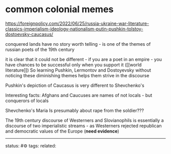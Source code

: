 # common colonial memes
https://foreignpolicy.com/2022/06/25/russia-ukraine-war-literature-classics-imperialism-ideology-nationalism-putin-pushkin-tolstoy-dostoevsky-caucasus/

conquered lands have no story worth telling - is one of the themes of russian poets of the 19th century

it is clear that it could not be different - if you are a poet in an empire - you have chances to be successful only when you support it ([[world literature]])
So learning Pushkin, Lermontov and Dostoyevsky without noticing these diminishing themes helps them strive in the discourse

Pushkin's depiction of Caucasus is very different to Shevchenko's

Interesting facts:
Afghans and Caucuses are names of not locals - but conquerors of locals

Shevchenko's Maria
Is presumably about rape from the soldier???


The 19th century discourse of Westerners and Slovianophils is essentially a discourse of two imperialistic streams - as Westerners rejected republican and democratic values of the Europe (**need evidence**) 


---
status: #⚙️ 
tags: 
related: 
